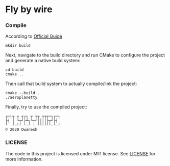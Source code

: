 # Fly by wire 
### Compile
According to [Official Guide](https://cmake.org/cmake/help/latest/guide/tutorial/index.html#build-and-test)

```shell
mkdir build
```
Next, navigate to the build directory and run CMake to configure the project and generate a native build system:
```shell
cd build
cmake ..
```
Then call that build system to actually compile/link the project:
```shell
cmake --build .
./aeroplanetty
```
Finally, try to use the compiled project:
```
┌─┐┬ ┬ ┬┌┐ ┬ ┬┬ ┬┬┬─┐┌─┐
├┤ │ └┬┘├┴┐└┬┘││││├┬┘├┤ 
└  ┴─┘┴ └─┘ ┴ └┴┘┴┴└─└─┘
© 2020 Owanesh
```
### LICENSE
The code in this project is licensed under MIT license. See [LICENSE](https://github.com/Owanesh/unifi-fbw777/blob/master/LICENSE) for more information.